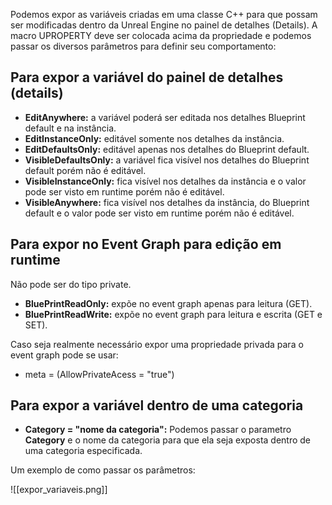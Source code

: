 Podemos expor as variáveis criadas em uma classe C++ para que possam ser modificadas dentro da Unreal Engine no painel de detalhes (Details). A macro UPROPERTY deve ser colocada acima da propriedade e podemos passar os diversos parâmetros para definir seu comportamento:

## Para expor a variável do painel de detalhes (details)

- **EditAnywhere:** a variável poderá ser editada nos detalhes Blueprint default e na instância.
- **EditInstanceOnly:** editável somente nos detalhes da instância.
- **EditDefaultsOnly:** editável apenas nos detalhes do Blueprint default.
- **VisibleDefaultsOnly:** a variável fica visível nos detalhes do Blueprint default porém não é editável.
- **VisibleInstanceOnly:** fica visível nos detalhes da instância e o valor pode ser visto em runtime porém não é editável.
- **VisibleAnywhere:** fica visível nos detalhes da instância, do Blueprint default e o valor pode ser visto em runtime porém não é editável.

## Para expor no Event Graph para edição em runtime

Não pode ser do tipo private.

- **BluePrintReadOnly:** expõe no event graph apenas para leitura (GET).
- **BluePrintReadWrite:** expõe no event graph para leitura e escrita (GET e SET).

Caso seja realmente necessário expor uma propriedade privada para o event graph pode se usar:

- meta = (AllowPrivateAcess = "true")

## Para expor a variável dentro de uma categoria

 - **Category = "nome da categoria":** Podemos passar  o parametro **Category** e o nome da categoria para que ela seja exposta dentro de uma categoria especificada.


Um exemplo de como passar os parâmetros:

![[expor_variaveis.png]]

